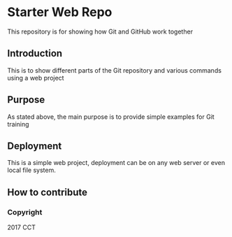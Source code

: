 # Starter Web Repo

This repository is for showing how Git and GitHub work together

## Introduction

This is to show different parts of the Git repository and various commands using a web project

## Purpose

As stated above, the main purpose is to provide simple examples for Git training

## Deployment

This is a simple web project, deployment can be on any web server or even local file system.

## How to contribute

### Copyright

2017 CCT